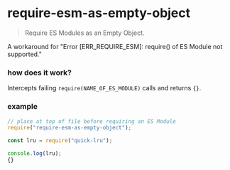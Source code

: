# require-esm-as-empty-object
> Require ES Modules as an Empty Object.

A workaround for "Error [ERR_REQUIRE_ESM]: require() of ES Module not supported."

### how does it work?
Intercepts failing `require(NAME_OF_ES_MODULE)` calls and returns `{}`.

### example
```js
// place at top of file before requiring an ES Module
require("require-esm-as-empty-object");

const lru = require("quick-lru");

console.log(lru);
{}
```
